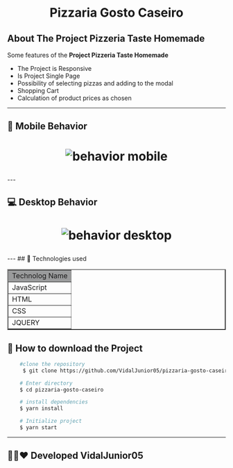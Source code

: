 <h1 align="center">Pizzaria Gosto Caseiro</h1>

## About The Project Pizzeria Taste Homemade

Some features of the <b>Project Pizzeria Taste Homemade</b>
<ul>
    <li>The Project is Responsive </li>
    <li>Is Project Single Page </li>
    <li>Possibility of selecting pizzas and adding to the modal</li>
    <li>Shopping Cart</li>
    <li>Calculation of product prices as chosen</li>
</ul>

---

## 📱 Mobile Behavior 
<h1 align="center">
  
![behavior mobile](https://user-images.githubusercontent.com/84291331/132949692-31c95aec-629d-4fb0-a67b-24e40ae38930.gif)

</h1>
---

## 💻 Desktop Behavior
<h1 align="center">

![behavior desktop](https://user-images.githubusercontent.com/84291331/132949762-7cdc5bae-e9a7-4183-8eb5-185bfc62d255.gif)


</h1>  
---
## 🔰 Technologies used
<table border="2" width="200px">
    <tr>
        <td bgcolor="#9a9b9c">Technolog Name</td>
    </tr>
    <tr>
        <td>JavaScript</td>
    </tr>
    <tr>
        <td>HTML</td>
    </tr>
    <tr>
        <td>CSS</td>
    </tr>
    <tr>
        <td>JQUERY</td>
    </tr>
</table>

## 📁 How to download the Project 
```bash 
    #clone the repository
     $ git clone https://github.com/VidalJunior05/pizzaria-gosto-caseiro.git

    # Enter directory
    $ cd pizzaria-gosto-caseiro

    # install dependencies
    $ yarn install

    # Initialize project
    $ yarn start
``` 
---
## 👨‍💻❤  Developed VidalJunior05